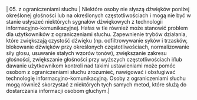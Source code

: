 | 05. z ograniczeniami słuchu | Niektóre osoby nie słyszą dźwięków poniżej określonej głośności lub na określonych częstotliwościach i mogą nie być w stanie usłyszeć niektórych sygnałów dźwiękowych z technologii informacyjno-komunikacyjnej. Hałas w tle również może stanowić problem dla użytkowników z ograniczeniami słuchu. Zapewnienie trybów działania, które zwiększają czystość dźwięku (np. odfiltrowywanie syków i trzasków, blokowanie dźwięków przy określonych częstotliwościach, normalizowanie siły głosu, usuwanie stałych wzorów tonów), zwiększanie zakresu głośności, zwiększanie głośności przy wyższych częstotliwościach i/lub dawanie użytkownikom kontroli nad takimi ustawieniami może pomóc osobom z ograniczeniami słuchu zrozumieć, nawigować i obsługiwać technologię informacyjno-komunikacyjną. Osoby z ograniczeniami słuchu mogą również skorzystać z niektórych tych samych metod, które służą do dostarczania informacji osobom głuchym.|